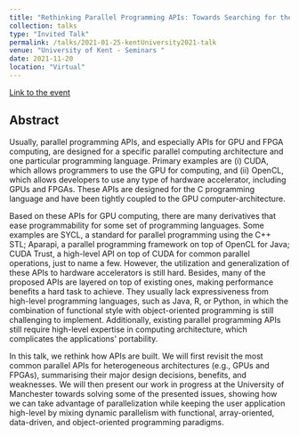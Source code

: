```yaml
---
title: "Rethinking Parallel Programming APIs: Towards Searching for the Gold API"
collection: talks
type: "Invited Talk"
permalink: /talks/2021-01-25-kentUniversity2021-talk
venue: "University of Kent - Seminars "
date: 2021-11-20
location: "Virtual"
---
```


[Link to the event](https://www.kent.ac.uk/events/event/46790/juan-fumero)

## Abstract

Usually, parallel programming APIs, and especially APIs for GPU and FPGA computing, are designed for a specific parallel computing architecture and one particular programming language. Primary examples are (i) CUDA, which allows programmers to use the GPU for computing, and (ii) OpenCL, which allows developers to use any type of hardware accelerator, including GPUs and FPGAs. These APIs are designed for the C programming language and have been tightly coupled to the GPU computer-architecture. 

Based on these APIs for GPU computing, there are many derivatives that ease programmability for some set of programming languages. Some examples are SYCL, a standard for parallel programming using the C++ STL; Aparapi, a parallel programming framework on top of OpenCL for Java; CUDA Trust, a high-level API on top of CUDA for common parallel operations, just to name a few. However, the utilization and generalization of these APIs to hardware accelerators is still hard. Besides, many of the proposed APIs are layered on top of existing ones, making performance benefits a hard task to achieve. They usually lack expressiveness from high-level programming languages, such as Java, R, or Python, in which the combination of functional style with object-oriented programming is still challenging to implement. Additionally, existing parallel programming APIs still require high-level expertise in computing architecture, which complicates the applications' portability. 

In this talk, we rethink how APIs are built. We will first revisit the most common parallel APIs for heterogeneous architectures (e.g., GPUs and FPGAs), summarising their major design decisions, benefits, and weaknesses. We will then present our work in progress at the University of Manchester towards solving some of the presented issues, showing how we can take advantage of parallelization while keeping the user application high-level by mixing dynamic parallelism with functional,  array-oriented, data-driven, and object-oriented programming paradigms. 

